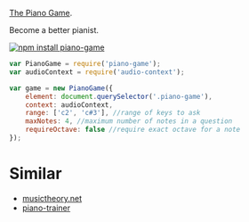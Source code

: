 [The Piano Game](https://audio-lab.github.io/piano-game).

Become a better pianist.


[![npm install piano-game](https://nodei.co/npm/piano-game.png?mini=true)](https://nodei.co/npm/piano-game/)


```js
var PianoGame = require('piano-game');
var audioContext = require('audio-context');

var game = new PianoGame({
	element: document.querySelector('.piano-game'),
	context: audioContext,
	range: ['c2', 'c#3'], //range of keys to ask
	maxNotes: 4, //maximum number of notes in a question
	requireOctave: false //require exact octave for a note
});
```

# Similar

* [musictheory.net](http://www.musictheory.net/exercises/keyboard-reverse)
* [piano-trainer](https://github.com/philippotto/Piano-Trainer)
